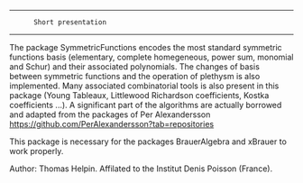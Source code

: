 ****************************************
          Short presentation
****************************************

The package SymmetricFunctions encodes the most standard symmetric functions basis (elementary, complete homegeneous, power sum, monomial and Schur) 
and their associated polynomials. The changes of basis between symmetric functions and the operation of plethysm is also implemented. 
Many associated combinatorial tools is also present in this package (Young Tableaux, Littlewood Richardson coefficients, Kostka coefficients ...). 
A significant part of the algorithms are actually borrowed and adapted from the packages of Per Alexandersson https://github.com/PerAlexandersson?tab=repositories

This package is necessary for the packages BrauerAlgebra and xBrauer to work properly. 

Author: Thomas Helpin. Affilated to the Institut Denis Poisson (France).
